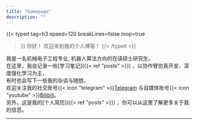 ```yaml
---
title: "homepage"
description: ""
---
```


{{< typeit 
  tag=h3
  speed=120
  breakLines=false
  loop=true
>}}
你好！
欢迎来到我的个人博客！
{{< /typeit >}}

我是一名机械电子工程专业, 机器人算法方向的在读硕士研究生。  
在这里，我会记录一些[学习笔记]({{< ref "posts" >}}) ，以协作臂仿真开发、深度强化学习为主，  
有时也会写下一些我的杂谈与随想。  
欢迎关注我的社交账号{{< icon "telegram" >}}[Telegram](https://t.me/cuttontail) 与自媒体账号{{< icon "youtube" >}}[Bilibili](https://space.bilibili.com/19446641)。  
另外，这是我的[个人简历]({{< ref "posts" >}}) ，你可以从这里了解更多关于我的信息。

---

